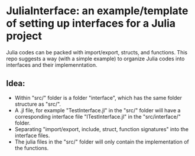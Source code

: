 # JuliaInterface: an example/template of setting up interfaces for a Julia project
Julia codes can be packed with import/export, structs, and functions. This repo suggests a way (with a simple example) to organize Julia codes into interfaces and their implemenntation.

## Idea: 
- Within "src/" folder is a folder "interface", which has the same folder structure as "src/".
- A .jl file, for example "TestInterface.jl" in the "src/" folder will have a corresponding interface file "ITestInterface.jl" in the "src/interface/" folder.
- Separating "import/export, include, struct, function signatures" into the interface files.
- The julia files in the "src/" folder will only contain the implementation of the functions.
